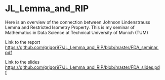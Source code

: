 # JL_Lemma_and_RIP
Here is an overview of the connection between Johnson Lindenstrauss Lemma and Restricted Isometry Property. This is my seminar of Mathematics in Data Science at Technical University of Munich (TUM)

Link to the report https://github.com/grigor97/JL_Lemma_and_RIP/blob/master/FDA_seminar.pdf

Link to the slides https://github.com/grigor97/JL_Lemma_and_RIP/blob/master/FDA_slides.pdf
